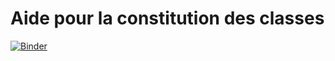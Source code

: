 # Aide pour la constitution des classes
[![Binder](http://mybinder.org/badge.svg)](http://mybinder.org/v2/gh/jerome-barth/constitution-classes/master?filepath=Cr%C3%A9ation+des+fichiers+%27R%C3%A9partition%27.ipynb)
